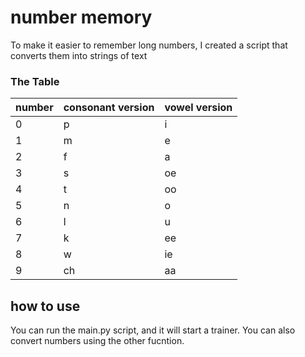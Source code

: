 # number memory
To make it easier to remember long numbers, I created a script that converts them into strings of text


### The Table
| number | consonant version | vowel version |
|--------|-------------------|---------------|
|    0   |         p         |       i       |
|    1   |         m         |       e       |
|    2   |         f         |       a       |
|    3   |         s         |       oe      |
|    4   |         t         |       oo      |
|    5   |         n         |       o       |
|    6   |         l         |       u       |
|    7   |         k         |       ee      |
|    8   |         w         |       ie      |
|    9   |        ch         |       aa      |
## how to use
You can run the main.py script, and it will start a trainer. You can also convert numbers using the other fucntion.